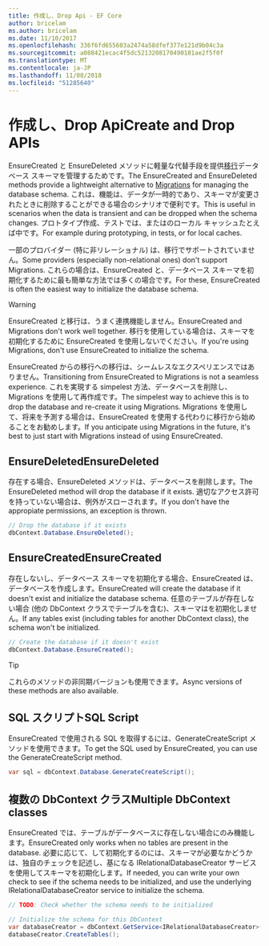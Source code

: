 ```yaml
---
title: 作成し、Drop Api - EF Core
author: bricelam
ms.author: bricelam
ms.date: 11/10/2017
ms.openlocfilehash: 336f6fd655603a2474a58dfef377e121d9b04c3a
ms.sourcegitcommit: a088421ecac4f5dc5213208170490181ae2f5f0f
ms.translationtype: MT
ms.contentlocale: ja-JP
ms.lasthandoff: 11/08/2018
ms.locfileid: "51285640"
---
```

# <a name="create-and-drop-apis"></a><span data-ttu-id="7e984-102">作成し、Drop Api</span><span class="sxs-lookup"><span data-stu-id="7e984-102">Create and Drop APIs</span></span>

<span data-ttu-id="7e984-103">EnsureCreated と EnsureDeleted メソッドに軽量な代替手段を提供[移行](migrations/index.md)データベース スキーマを管理するためです。</span><span class="sxs-lookup"><span data-stu-id="7e984-103">The EnsureCreated and EnsureDeleted methods provide a lightweight alternative to [Migrations](migrations/index.md) for managing the database schema.</span></span> <span data-ttu-id="7e984-104">これは、機能は、データが一時的であり、スキーマが変更されたときに削除することができる場合のシナリオで便利です。</span><span class="sxs-lookup"><span data-stu-id="7e984-104">This is useful in scenarios when the data is transient and can be dropped when the schema changes.</span></span> <span data-ttu-id="7e984-105">プロトタイプ作成、テストでは、またはのローカル キャッシュたとえば中です。</span><span class="sxs-lookup"><span data-stu-id="7e984-105">For example during prototyping, in tests, or for local caches.</span></span>

<span data-ttu-id="7e984-106">一部のプロバイダー (特に非リレーショナル) は、移行でサポートされていません。</span><span class="sxs-lookup"><span data-stu-id="7e984-106">Some providers (especially non-relational ones) don't support Migrations.</span></span> <span data-ttu-id="7e984-107">これらの場合は、EnsureCreated と、データベース スキーマを初期化するために最も簡単な方法では多くの場合です。</span><span class="sxs-lookup"><span data-stu-id="7e984-107">For these, EnsureCreated is often the easiest way to initialize the database schema.</span></span>

> [!WARNING]
> <span data-ttu-id="7e984-108">EnsureCreated と移行は、うまく連携機能しません。</span><span class="sxs-lookup"><span data-stu-id="7e984-108">EnsureCreated and Migrations don't work well together.</span></span> <span data-ttu-id="7e984-109">移行を使用している場合は、スキーマを初期化するために EnsureCreated を使用しないでください。</span><span class="sxs-lookup"><span data-stu-id="7e984-109">If you're using Migrations, don't use EnsureCreated to initialize the schema.</span></span>

<span data-ttu-id="7e984-110">EnsureCreated からの移行への移行は、シームレスなエクスペリエンスではありません。</span><span class="sxs-lookup"><span data-stu-id="7e984-110">Transitioning from EnsureCreated to Migrations is not a seamless experience.</span></span> <span data-ttu-id="7e984-111">これを実現する simpelest 方法、データベースを削除し、Migrations を使用して再作成です。</span><span class="sxs-lookup"><span data-stu-id="7e984-111">The simpelest way to achieve this is to drop the database and re-create it using Migrations.</span></span> <span data-ttu-id="7e984-112">Migrations を使用して、将来を予測する場合は、EnsureCreated を使用する代わりに移行から始めることをお勧めします。</span><span class="sxs-lookup"><span data-stu-id="7e984-112">If you anticipate using Migrations in the future, it's best to just start with Migrations instead of using EnsureCreated.</span></span>

## <a name="ensuredeleted"></a><span data-ttu-id="7e984-113">EnsureDeleted</span><span class="sxs-lookup"><span data-stu-id="7e984-113">EnsureDeleted</span></span>

<span data-ttu-id="7e984-114">存在する場合、EnsureDeleted メソッドは、データベースを削除します。</span><span class="sxs-lookup"><span data-stu-id="7e984-114">The EnsureDeleted method will drop the database if it exists.</span></span> <span data-ttu-id="7e984-115">適切なアクセス許可を持っていない場合は、例外がスローされます。</span><span class="sxs-lookup"><span data-stu-id="7e984-115">If you don't have the appropiate permissions, an exception is thrown.</span></span>

``` csharp
// Drop the database if it exists
dbContext.Database.EnsureDeleted();
```

## <a name="ensurecreated"></a><span data-ttu-id="7e984-116">EnsureCreated</span><span class="sxs-lookup"><span data-stu-id="7e984-116">EnsureCreated</span></span>

<span data-ttu-id="7e984-117">存在しないし、データベース スキーマを初期化する場合、EnsureCreated は、データベースを作成します。</span><span class="sxs-lookup"><span data-stu-id="7e984-117">EnsureCreated will create the database if it doesn't exist and initialize the database schema.</span></span> <span data-ttu-id="7e984-118">任意のテーブルが存在しない場合 (他の DbContext クラスでテーブルを含む)、スキーマはを初期化しません。</span><span class="sxs-lookup"><span data-stu-id="7e984-118">If any tables exist (including tables for another DbContext class), the schema won't be initialized.</span></span>

``` csharp
// Create the database if it doesn't exist
dbContext.Database.EnsureCreated();
```

> [!TIP]
> <span data-ttu-id="7e984-119">これらのメソッドの非同期バージョンも使用できます。</span><span class="sxs-lookup"><span data-stu-id="7e984-119">Async versions of these methods are also available.</span></span>

## <a name="sql-script"></a><span data-ttu-id="7e984-120">SQL スクリプト</span><span class="sxs-lookup"><span data-stu-id="7e984-120">SQL Script</span></span>

<span data-ttu-id="7e984-121">EnsureCreated で使用される SQL を取得するには、GenerateCreateScript メソッドを使用できます。</span><span class="sxs-lookup"><span data-stu-id="7e984-121">To get the SQL used by EnsureCreated, you can use the GenerateCreateScript method.</span></span>

``` csharp
var sql = dbContext.Database.GenerateCreateScript();
```

## <a name="multiple-dbcontext-classes"></a><span data-ttu-id="7e984-122">複数の DbContext クラス</span><span class="sxs-lookup"><span data-stu-id="7e984-122">Multiple DbContext classes</span></span>

<span data-ttu-id="7e984-123">EnsureCreated では、テーブルがデータベースに存在しない場合にのみ機能します。</span><span class="sxs-lookup"><span data-stu-id="7e984-123">EnsureCreated only works when no tables are present in the database.</span></span> <span data-ttu-id="7e984-124">必要に応じて、して初期化するのには、スキーマが必要なかどうかは、独自のチェックを記述し、基になる IRelationalDatabaseCreator サービスを使用してスキーマを初期化します。</span><span class="sxs-lookup"><span data-stu-id="7e984-124">If needed, you can write your own check to see if the schema needs to be initialized, and use the underlying IRelationalDatabaseCreator service to initialize the schema.</span></span>

``` csharp
// TODO: Check whether the schema needs to be initialized

// Initialize the schema for this DbContext
var databaseCreator = dbContext.GetService<IRelationalDatabaseCreator>();
databaseCreator.CreateTables();
```
